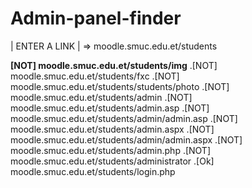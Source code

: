 # Admin-panel-finder

   |   ENTER A LINK   |
=>  moodle.smuc.edu.et/students

**[NOT] moodle.smuc.edu.et/students/img**
.[NOT] moodle.smuc.edu.et/students/fxc
.[NOT] moodle.smuc.edu.et/students/students/photo
.[NOT] moodle.smuc.edu.et/students/admin
.[NOT] moodle.smuc.edu.et/students/admin.asp
.[NOT] moodle.smuc.edu.et/students/admin/admin.asp
.[NOT] moodle.smuc.edu.et/students/admin.aspx
.[NOT] moodle.smuc.edu.et/students/admin/admin.aspx
.[NOT] moodle.smuc.edu.et/students/admin.php
.[NOT] moodle.smuc.edu.et/students/administrator
.[Ok] moodle.smuc.edu.et/students/login.php
